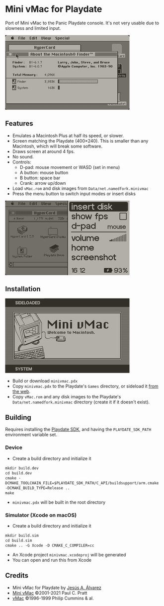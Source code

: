 # Mini vMac for Playdate

Port of Mini vMac to the Panic Playdate console. It's not very usable due to slowness and limited input.

![About the Macintosh Finder](Screenshots/system6-about.png)

## Features

* Emulates a Macintosh Plus at half its speed, or slower.
* Screen matching the Playdate (400×240). This is smaller than any Macintosh, which will break some software.
* Draws screen at around 4 fps.
* No sound.
* Controls:
	* D-pad: mouse movement or WASD (set in menu)
	* A button: mouse button
	* B button: space bar
	* Crank: arrow up/down
* Load `vMac.rom` and disk images from `Data/net.namedfork.minivmac`
* Press the menu button to switch input modes or insert disks

![Menu](Screenshots/menu.png)

## Installation

![Card in the Playdate home screen](Screenshots/home-card.png)

* Build or download `minivmac.pdx`
* Copy `minivmac.pdx` to the Playdate's `Games` directory, or sideload it [from the web](https://play.date/account/sideload/).
* Copy `vMac.rom` and any disk images to the Playdate's `Data/net.namedfork.minivmac` directory (create it if it doesn't exist).


## Building

Requires installing the [Playdate SDK](https://play.date/dev/), and having the `PLAYDATE_SDK_PATH` environment variable set.

### Device

* Create a build directory and initialize it 

```
mkdir build.dev
cd build.dev
cmake -DCMAKE_TOOLCHAIN_FILE=$PLAYDATE_SDK_PATH/C_API/buildsupport/arm.cmake -DCMAKE_BUILD_TYPE=Release ..
make
```

* `minivmac.pdx` will be built in the root directory

### Simulator (Xcode on macOS)

* Create a build directory and initialize it 

```
mkdir build.sim
cd build.sim
cmake .. -G Xcode -D CMAKE_C_COMPILER=cc
```

* An Xcode project `minivmac.xcodeproj` will be generated
* You can open and run this from Xcode

## Credits

* Mini vMac for Playdate by [Jesús A. Álvarez](https://github.com/zydeco)
* [Mini vMac](http://gryphel.com/c/minivmac/) ©2001-2021 Paul C. Pratt
* [vMac](http://vmac.org/) ©1996-1999 Philip Cummins & al.
